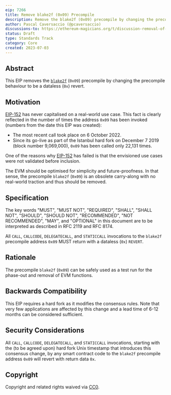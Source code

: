 ```yaml
---
eip: 7266
title: Remove blake2f (0x09) Precompile
description: Remove the blake2f (0x09) precompile by changing the precompile behaviour to be a dataless revert
author: Pascal Caversaccio (@pcaversaccio)
discussions-to: https://ethereum-magicians.org/t/discussion-removal-of-ripemd-160-and-blake2f-precompiles/14857
status: Draft
type: Standards Track
category: Core
created: 2023-07-03
---
```


## Abstract

This EIP removes the [`blake2f`](./eip-152.md) (`0x09`) precompile by changing the precompile behaviour to be a dataless (`0x`) revert.

## Motivation

[EIP-152](./eip-152.md) has never capitalised on a real-world use case. This fact is clearly reflected in the number of times the address `0x09` has been invoked (numbers from the date this EIP was created):

- The most recent call took place on 6 October 2022.
- Since its go-live as part of the Istanbul hard fork on December 7 2019 (block number 9,069,000), `0x09` has been called only 22,131 times.

One of the reasons why [EIP-152](./eip-152.md) has failed is that the envisioned use cases were not validated before inclusion.

The EVM should be optimised for simplicity and future-proofness. In that sense, the precompile `blake2f` (`0x09`) is an obsolete carry-along with no real-world traction and thus should be removed.

## Specification

The key words "MUST", "MUST NOT", "REQUIRED", "SHALL", "SHALL NOT", "SHOULD", "SHOULD NOT", "RECOMMENDED", "NOT RECOMMENDED", "MAY", and "OPTIONAL" in this document are to be interpreted as described in RFC 2119 and RFC 8174.

All `CALL`, `CALLCODE`, `DELEGATECALL`, and `STATICCALL` invocations to the `blake2f` precompile address `0x09` MUST return with a dataless (`0x`) `REVERT`.

## Rationale

The precompile `blake2f` (`0x09`) can be safely used as a test run for the phase-out and removal of EVM functions.

## Backwards Compatibility

This EIP requires a hard fork as it modifies the consensus rules. Note that very few applications are affected by this change and a lead time of 6-12 months can be considered sufficient.

## Security Considerations

All `CALL`, `CALLCODE`, `DELEGATECALL`, and `STATICCALL` invocations, starting with the (to be agreed upon) hard fork Unix timestamp that introduces this consensus change, by any smart contract code to the `blake2f` precompile address `0x09` will revert with return data `0x`.

## Copyright

Copyright and related rights waived via [CC0](../LICENSE.md).
